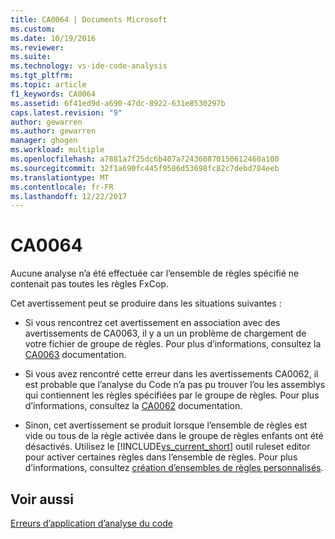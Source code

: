 ```yaml
---
title: CA0064 | Documents Microsoft
ms.custom: 
ms.date: 10/19/2016
ms.reviewer: 
ms.suite: 
ms.technology: vs-ide-code-analysis
ms.tgt_pltfrm: 
ms.topic: article
f1_keywords: CA0064
ms.assetid: 6f41ed9d-a690-47dc-8922-631e8530297b
caps.latest.revision: "9"
author: gewarren
ms.author: gewarren
manager: ghogen
ms.workload: multiple
ms.openlocfilehash: a7881a7f25dc6b407a724360870150612460a100
ms.sourcegitcommit: 32f1a690fc445f9586d53698fc82c7debd784eeb
ms.translationtype: MT
ms.contentlocale: fr-FR
ms.lasthandoff: 12/22/2017
---
```

# <a name="ca0064"></a>CA0064
Aucune analyse n’a été effectuée car l’ensemble de règles spécifié ne contenait pas toutes les règles FxCop.  
  
 Cet avertissement peut se produire dans les situations suivantes :  
  
-   Si vous rencontrez cet avertissement en association avec des avertissements de CA0063, il y a un un problème de chargement de votre fichier de groupe de règles. Pour plus d’informations, consultez la [CA0063](ca0063.md) documentation.  
  
-   Si vous avez rencontré cette erreur dans les avertissements CA0062, il est probable que l’analyse du Code n’a pas pu trouver l’ou les assemblys qui contiennent les règles spécifiées par le groupe de règles. Pour plus d’informations, consultez la [CA0062](ca0062.md) documentation.  
  
-   Sinon, cet avertissement se produit lorsque l’ensemble de règles est vide ou tous de la règle activée dans le groupe de règles enfants ont été désactivés. Utilisez le [!INCLUDE[vs_current_short](../code-quality/includes/vs_current_short_md.md)] outil ruleset editor pour activer certaines règles dans l’ensemble de règles. Pour plus d’informations, consultez [création d’ensembles de règles personnalisés](../code-quality/creating-custom-code-analysis-rule-sets.md).  
  
## <a name="see-also"></a>Voir aussi  
 [Erreurs d’application d’analyse du code](../code-quality/code-analysis-application-errors.md)   
